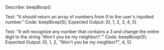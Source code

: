 Describe: beepBoop()

Test: "It should return an array of numbers from 0 to the user's inputted number."
Code: beepBoop(5);
Expected Output: [0, 1, 2, 3, 4, 5]

Test: "It will recognize any number that contains a 3 and change the entire digit to the string 'Won't you be my neighbor?.'"
Code: beepBoop(5);
Expected Output: [0, 1, 2, "Won't you be my neighbor?", 4, 5]


